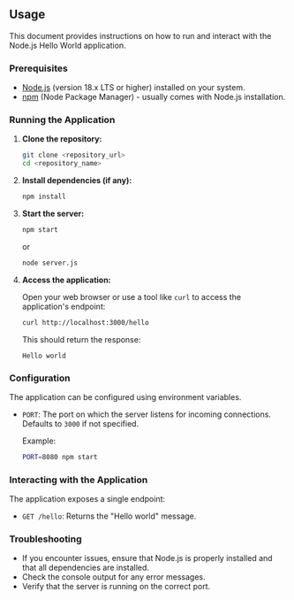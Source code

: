 ## Usage

This document provides instructions on how to run and interact with the Node.js Hello World application.

### Prerequisites

- [Node.js](https://nodejs.org/) (version 18.x LTS or higher) installed on your system.
- [npm](https://www.npmjs.com/) (Node Package Manager) - usually comes with Node.js installation.

### Running the Application

1.  **Clone the repository:**

    ```bash
    git clone <repository_url>
    cd <repository_name>
    ```

2.  **Install dependencies (if any):**

    ```bash
    npm install
    ```

3.  **Start the server:**

    ```bash
    npm start
    ```

    or

    ```bash
    node server.js
    ```

4.  **Access the application:**

    Open your web browser or use a tool like `curl` to access the application's endpoint:

    ```bash
    curl http://localhost:3000/hello
    ```

    This should return the response:

    ```text
    Hello world
    ```

### Configuration

The application can be configured using environment variables.

-   `PORT`:  The port on which the server listens for incoming connections. Defaults to `3000` if not specified.

    Example:

    ```bash
    PORT=8080 npm start
    ```

### Interacting with the Application

The application exposes a single endpoint:

-   `GET /hello`:  Returns the "Hello world" message.

### Troubleshooting

-   If you encounter issues, ensure that Node.js is properly installed and that all dependencies are installed.
-   Check the console output for any error messages.
-   Verify that the server is running on the correct port.